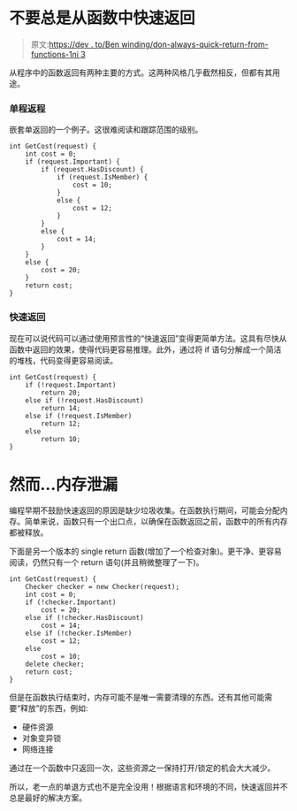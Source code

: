 # 不要总是从函数中快速返回

> 原文:[https://dev . to/Ben winding/don-always-quick-return-from-functions-1ni 3](https://dev.to/benwinding/dont-always-quick-return-from-functions-1ni3)

从程序中的函数返回有两种主要的方式。这两种风格几乎截然相反，但都有其用途。

### [](#single-return)单程返程

嵌套单返回的一个例子。这很难阅读和跟踪范围的级别。

```
int GetCost(request) {
    int cost = 0;
    if (request.Important) {
        if (request.HasDiscount) {
            if (request.IsMember) {
                cost = 10;
            }
            else {
                cost = 12;
            }
        }
        else {
            cost = 14;
        }
    }
    else {
        cost = 20;
    }
    return cost;
} 
```

### [](#quick-return)快速返回

现在可以说代码可以通过使用预言性的“快速返回”变得更简单方法。这具有尽快从函数中返回的效果，使得代码更容易推理。此外，通过将 if 语句分解成一个简洁的堆栈，代码变得更容易阅读。

```
int GetCost(request) {
    if (!request.Important) 
        return 20;
    else if (!request.HasDiscount) 
        return 14;
    else if (!request.IsMember) 
        return 12;
    else
        return 10;
} 
```

# [](#however-memory-leaks)然而...内存泄漏

编程早期不鼓励快速返回的原因是缺少垃圾收集。在函数执行期间，可能会分配内存。简单来说，函数只有一个出口点，以确保在函数返回之前，函数中的所有内存都被释放。

下面是另一个版本的 single return 函数(增加了一个检查对象)。更干净、更容易阅读，仍然只有一个 return 语句(并且稍微整理了一下)。

```
int GetCost(request) {
    Checker checker = new Checker(request);
    int cost = 0;
    if (!checker.Important) 
        cost = 20;
    else if (!checker.HasDiscount) 
        cost = 14;
    else if (!checker.IsMember) 
        cost = 12;
    else 
        cost = 10;
    delete checker;
    return cost;
} 
```

但是在函数执行结束时，内存可能不是唯一需要清理的东西。还有其他可能需要“释放”的东西，例如:

*   硬件资源
*   对象变异锁
*   网络连接

通过在一个函数中只返回一次，这些资源之一保持打开/锁定的机会大大减少。

所以，老一点的单退方式也不是完全没用！根据语言和环境的不同，快速返回并不总是最好的解决方案。